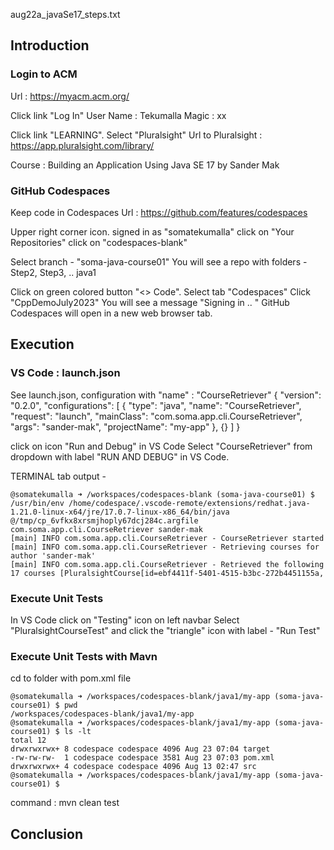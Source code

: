 aug22a_javaSe17_steps.txt

## Introduction 

### Login to ACM
Url : https://myacm.acm.org/

Click link "Log In"
User Name : Tekumalla
Magic : xx

Click link "LEARNING". Select "Pluralsight"
Url to Pluralsight : https://app.pluralsight.com/library/

Course : Building an Application Using Java SE 17
by Sander Mak


### GitHub Codespaces

Keep code in Codespaces
Url : https://github.com/features/codespaces

Upper right corner icon. 
	signed in as "somatekumalla"
	click on "Your Repositories"
	click on "codespaces-blank"

Select branch - "soma-java-course01"
You will see a repo with folders - Step2, Step3, .. java1

Click on green colored button "<> Code". 
	Select tab "Codespaces"
	Click "CppDemoJuly2023"
	You will see a message "Signing in .. "
	GitHub Codespaces will open in a new web browser tab.

	
## Execution 

### VS Code : launch.json

See launch.json, configuration with "name" : "CourseRetriever"
{
    "version": "0.2.0",
    "configurations": [
        {
            "type": "java",
            "name": "CourseRetriever",
            "request": "launch",
            "mainClass": "com.soma.app.cli.CourseRetriever",
            "args": "sander-mak",
            "projectName": "my-app"
        },
        {}
    ]
}

click on icon "Run and Debug" in VS Code
Select "CourseRetriever" from dropdown with label "RUN AND DEBUG"
in VS Code.

TERMINAL tab output -
```
@somatekumalla ➜ /workspaces/codespaces-blank (soma-java-course01) $  /usr/bin/env /home/codespace/.vscode-remote/extensions/redhat.java-1.21.0-linux-x64/jre/17.0.7-linux-x86_64/bin/java @/tmp/cp_6vfkx8xrsmjhoply67dcj284c.argfile com.soma.app.cli.CourseRetriever sander-mak 
[main] INFO com.soma.app.cli.CourseRetriever - CourseRetriever started
[main] INFO com.soma.app.cli.CourseRetriever - Retrieving courses for author 'sander-mak'
[main] INFO com.soma.app.cli.CourseRetriever - Retrieved the following 17 courses [PluralsightCourse[id=ebf4411f-5401-4515-b3bc-272b4451155a,
```

### Execute Unit Tests 

In VS Code click on "Testing" icon on left navbar
Select "PluralsightCourseTest" and click the "triangle" icon with label -
"Run Test"

### Execute Unit Tests with Mavn

cd to folder with pom.xml file 
```
@somatekumalla ➜ /workspaces/codespaces-blank/java1/my-app (soma-java-course01) $ pwd
/workspaces/codespaces-blank/java1/my-app
@somatekumalla ➜ /workspaces/codespaces-blank/java1/my-app (soma-java-course01) $ ls -lt
total 12
drwxrwxrwx+ 8 codespace codespace 4096 Aug 23 07:04 target
-rw-rw-rw-  1 codespace codespace 3581 Aug 23 07:03 pom.xml
drwxrwxrwx+ 4 codespace codespace 4096 Aug 13 02:47 src
@somatekumalla ➜ /workspaces/codespaces-blank/java1/my-app (soma-java-course01) $ 
```
command : mvn clean test 



## Conclusion 

